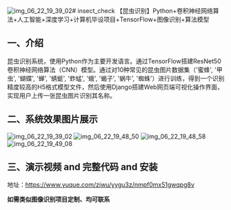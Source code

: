 ![img_06_22_19_39_02](https://github.com/user-attachments/assets/4bf25504-3e73-4d03-86b5-deb99f651243)# insect_check
【昆虫识别】Python+卷积神经网络算法+人工智能+深度学习+计算机毕设项目+TensorFlow+图像识别+算法模型

## 一、介绍
昆虫识别系统，使用Python作为主要开发语言。通过TensorFlow搭建ResNet50卷积神经网络算法（CNN）模型。通过对10种常见的昆虫图片数据集（'蜜蜂', '甲虫', '蝴蝶', '蝉', '蜻蜓', '蚱蜢', '蛾', '蝎子', '蜗牛', '蜘蛛'）进行训练，得到一个识别精度较高的H5格式模型文件，然后使用Django搭建Web网页端可视化操作界面，实现用户上传一张昆虫图片识别其名称。

## 二、系统效果图片展示
![img_06_22_19_39_02](https://github.com/user-attachments/assets/7cf5bc50-bd2d-4e9e-9c5f-fbcf118a4936)
![img_06_22_19_48_50](https://github.com/user-attachments/assets/a49caf55-2341-4580-b3c4-36f978cff17b)
![img_06_22_19_48_58](https://github.com/user-attachments/assets/afd23431-1c8a-44e5-bb55-1cd496cd16a1)
![img_06_22_19_49_08](https://github.com/user-attachments/assets/25ffbdeb-dd9f-4c21-b70c-4d3f414c4a1b)

## 三、演示视频 and 完整代码 and 安装
地址：https://www.yuque.com/ziwu/yygu3z/nmpf0mx51gwqpg8v

**如需类似图像识别项目定制、均可联系**
